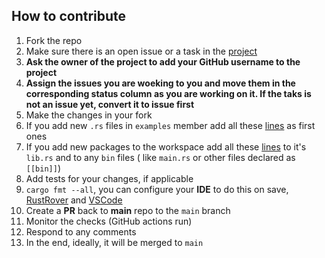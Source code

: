 ## How to contribute

1. Fork the repo
2. Make sure there is an open issue or a task in the [project](https://github.com/users/radumarias/projects/4)
3. **Ask the owner of the project to add your GitHub username to the project**
4. **Assign the issues you are woeking to you and move them in the corresponding status column as you are working on it. If the taks is not an issue yet, convert it to issue first**
5. Make the changes in your fork
6. If you add new `.rs` files in `examples` member add all these [lines](https://github.com/radumarias/rencrypt-python/blob/main/src/lib.rs#L1-L17) as first ones
7. If you add new packages to the workspace add all these [lines](https://github.com/radumarias/rencrypt-python/blob/main/src/lib.rs#L1-L17) to it's `lib.rs`
   and to any `bin` files (
   like `main.rs` or other files declared as `[[bin]]`)
8. Add tests for your changes, if applicable
9. `cargo fmt --all`, you can configure your **IDE** to do this on
   save, [RustRover](https://www.jetbrains.com/help/rust/rustfmt.html)
   and [VSCode](https://code.visualstudio.com/docs/languages/rust#_formatting)
0. Create a **PR** back to **main** repo to the `main` branch
10. Monitor the checks (GitHub actions run)
11. Respond to any comments
12. In the end, ideally, it will be merged to `main`
